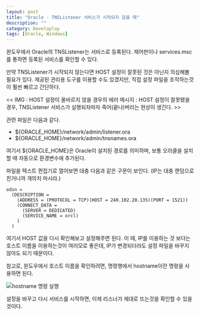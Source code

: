 ```yaml
---
layout: post
title: "Oracle - TNSListener 서비스가 시작되지 않을 때"
description: ""
category: Developlay
tags: [Oracle, Windows]
---
```


윈도우에서 Oracle의 TNSListener는 서비스로 등록된다.
제어판이나 services.msc를 통하면 등록된 서비스를 확인할 수 있다.

만약 TNSListener가 시작되지 않는다면
HOST 설정이 잘못된 것은 아닌지 의심해볼 필요가 있다.
제공된 관리용 도구를 이용할 수도 있겠지만, 직접 설정 파일을 조작하는것이 훨씬 빠르고 간단하다.


<< IMG : HOST 설정이 올바르지 않을 경우의 에러 메시지 : HOST 설정이 잘못됐을 경우, TNSListener 서비스가 실행되자마자 죽어(끝나)버리는 현상이 생긴다. >>


관련 파일은 다음과 같다.

- ${ORACLE_HOME}/network/admin/listener.ora
- ${ORACLE_HOME}/network/admin/tnsnames.ora

여기서 ${ORACLE_HOME}은 Oracle이 설치된 경로를 의미하며,
보통 오라클을 설치할 때 자동으로 환경변수에 추가된다.

파일을 텍스트 편집기로 열어보면 대충 다음과 같은 구문이 보인다.
(IP는 대충 랜덤으로 친거니까 개의치 마시라.)

~~~
odsn =
  (DESCRIPTION =
    (ADDRESS = (PROTOCOL = TCP)(HOST = 240.102.20.135)(PORT = 1521))
    (CONNECT_DATA =
      (SERVER = DEDICATED)
      (SERVICE_NAME = orcl)
    )
  )
~~~

여기서 HOST 값을 다시 확인해보고 설정해주면 된다.
이 때, IP를 이용하는 것 보다는 호스트 이름을 이용하는것이 여러모로 좋은데,
IP가 변경되더라도 설정 파일을 바꾸지 않아도 되기 때문이다.



참고로, 윈도우에서 호스트 이름을 확인하려면, 명령행에서 hostname이란 명령을 사용하면 된다.


![hostname 명령 실행](https://lh5.googleusercontent.com/-pqMB8Du6l_A/VNUKeq4VSwI/AAAAAAAAO3A/QrAhGKgCe6U/s0/windows-hostname.png "hostname 명령을 이용하면 호스트 이름을 확인할 수 있다.")


설정을 바꾸고 다시 서비스를 시작하면,
이제 리스너가 제대로 뜨는것을 확인할 수 있을 것이다.
